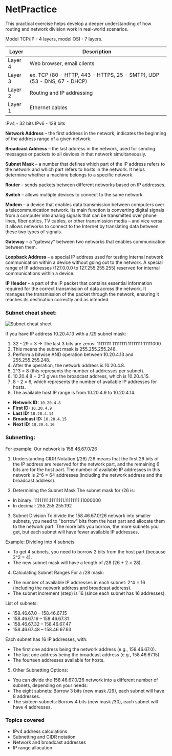 # NetPractice

This practical exercise helps develop a deeper understanding of how routing and network division work in real-world scenarios.

Model TCP/IP - 4 layers, model OSI - 7 layers.

| Layer    | Description                                  |
|----------|----------------------------------------------|
| Layer 4  | Web browser, email clients                  |
| Layer 3  | ex. TCP (80 - HTTP, 443 - HTTPS, 25 - SMTP), UDP (53 - DNS, 67 - DHCP) |
| Layer 2  | Routing and IP addressing                   |
| Layer 1  | Ethernet cables                             |

IPv4 - 32 bits
IPv6 - 128 bits

**Network Address** – the first address in the network, indicates the beginning of the address range of a given network.

**Broadcast Address** – the last address in the network, used for sending messages or packets to all devices in that network simultaneously.

**Subnet Mask** – a number that defines which part of the IP address refers to the network and which part refers to hosts in the network. It helps determine whether a machine belongs to a specific network.

**Router** – sends packets between different networks based on IP addresses.

**Switch** – allows multiple devices to connect to the same network.

**Modem** – a device that enables data transmission between computers over a telecommunication network. Its main function is converting digital signals from a computer into analog signals that can be transmitted over phone lines, fiber optics, TV cables, or other transmission media – and vice versa. It allows networks to connect to the Internet by translating data between these two types of signals.

**Gateway** – a "gateway" between two networks that enables communication between them.

**Loopback Address** – a special IP address used for testing internal network communication within a device without going out to the network. A special range of IP addresses (127.0.0.0 to 127.255.255.255) reserved for internal communications within a device.

**IP Header** – a part of the IP packet that contains essential information required for the correct transmission of data across the network. It manages the transmission of the packet through the network, ensuring it reaches its destination correctly and as intended.

 ### Subnet cheat sheet:
![Subnet cheat sheet](https://i.pinimg.com/originals/7c/98/5b/7c985b0e47c09329458fa17edaab29c6.png)

If you have IP address 10.20.4.13 with a /29 subnet mask:

1. 32 - 29 = 3 → The last 3 bits are zeros: 11111111.11111111.11111111.11111000
2. This means the subnet mask is 255.255.255.248.
3. Perform a bitwise AND operation between 10.20.4.13 and 255.255.255.248.
4. After the operation, the network address is 10.20.4.8.
5. 2^3 = 8 (this represents the number of addresses per subnet).
6. 10.20.4.8 + 2^3 gives the broadcast address, which is 10.20.4.15.
7. 8 - 2 = 6, which represents the number of available IP addresses for hosts.
8. The available host IP range is from 10.20.4.9 to 10.20.4.14.

- **Network ID:** `10.20.4.8`
- **First ID:** `10.20.4.9`
- **Last ID:** `10.20.4.14`
- **Broadcast ID:** `10.20.4.15`
- **Next ID:** `10.20.4.16`

### Subnetting:
For example: Our network is 158.46.67.0/26

1. Understanding CIDR Notation (/26)
/26 means that the first 26 bits of the IP address are reserved for the network part, and the remaining 6 bits are for the host part.
The number of available IP addresses in this network is 2^6 = 64 addresses (including the network address and the broadcast address).

2. Determining the Subnet Mask
The subnet mask for /26 is:
+ In binary: 11111111.11111111.11111111.11000000
+ In decimal: 255.255.255.192

3. Subnet Division
To divide the 158.46.67.0/26 network into smaller subnets, you need to "borrow" bits from the host part and allocate them to the network part. The more bits you borrow, the more subnets you get, but each subnet will have fewer available IP addresses.

Example: Dividing into 4 subnets
+ To get 4 subnets, you need to borrow 2 bits from the host part (because 2^2 = 4).
+ The new subnet mask will have a length of /28 (26 + 2 = 28).

4. Calculating Subnet Ranges
For a /28 mask:
+ The number of available IP addresses in each subnet: 2^4 = 16 (including the network address and broadcast address).
+ The subnet increment (step) is 16 (since each subnet has 16 addresses).

List of subnets:
* 158.46.67.0 – 158.46.67.15
* 158.46.67.16 – 158.46.67.31
* 158.46.67.32 – 158.46.67.47
* 158.46.67.48 – 158.46.67.63

Each subnet has 16 IP addresses, with:
+ The first one address being the network address (e.g., 158.46.67.0).
+ The last one address being the broadcast address (e.g., 158.46.67.15).
+ The fourteen addresses available for hosts.

5. Other Subnetting Options:
+ You can divide the 158.46.67.0/26 network into a different number of subnets, depending on your needs:
+ The eight subnets: Borrow 3 bits (new mask /29), each subnet will have 8 addresses.
+ The sixteen subnets: Borrow 4 bits (new mask /30), each subnet will have 4 addresses.

### Topics covered
- IPv4 address calculations
- Subnetting and CIDR notation
- Network and broadcast addresses
- IP range allocation
